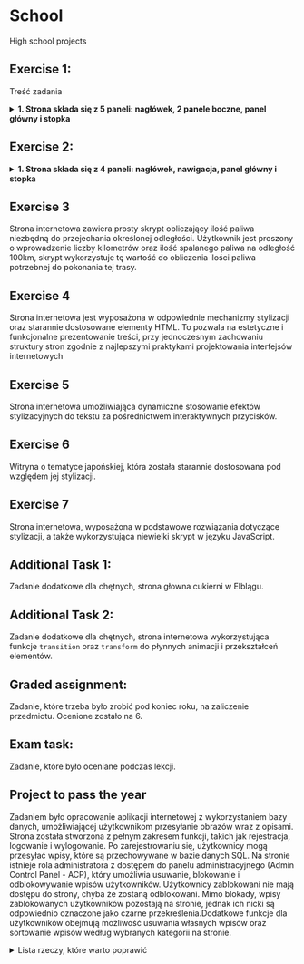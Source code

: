 # School
High school projects

## Exercise 1:
Treść zadania
<details>
<summary><strong>1. Strona składa się z 5 paneli: nagłówek, 2 panele boczne, panel główny i stopka</strong></summary>
<details>
<summary><strong>2. Wytyczne do stworzenia strony:</strong></summary>
<details>
<summary><strong>2.1. Kodowanie polskich znaków</strong></summary>
</details>
<details>
<summary><strong>2.2. Dla całej strony ustawiono:</strong></summary>
- Szerokość 900px
- Czcionka Roboto Condensed
</details>
<details>
<summary><strong>2.3. Nagłówek:</strong></summary>
- Wysokość 70px
- Szerokość 850px
- Marginesy zewnętrzne ustawione na "auto"
- Wyrównanie tekstu do środka
- Kolor tła #a6ff4d
- Zaokrąglenie krawędzi 10px
- Margines wewnętrzny górny 30px
- Pogrubiona czcionka
- Rozmiar czcionki 35px
</details>
<details>
<summary><strong>2.4. W panelach bocznych znajdują się listy zagnieżdżone nienumerowane! W dłuższym dwie, w krótszym jedna.</strong></summary>
- Dla paneli bocznych ustawiono formatowanie:
  - Szerokość 150px
  - Wysokość 600px
  - Margines zewnętrzny 25px
  - Margines zewnętrzny górny 5px
  - Wielkość czcionki 15px
</details>
<details>
<summary><strong>2.5. Dla elementów górnych panelu lewego i prawego ustawiono:</strong></summary>
- Kolor tła #a6ff4d
- Zaokrąglenie krawędzi 10px
- Wysokość 450px
- Margines wewnętrzny 10px
- Margines zewnętrzny górny 20px
</details>
<details>
<summary><strong>2.6. Dla dolnych elementów paneli bocznych ustawiono:</strong></summary>
- Kolor tła #a6ff4d
- Zaokrąglenie krawędzi 10px
- Wysokość 200px
- Margines wewnętrzny 10px
- Margines zewnętrzny górny 20px
</details>
<details>
<summary><strong>2.7. Panel główny sformatowano:</strong></summary>
- Szerokość 440px
- Margines wewnętrzny 30px
- Wyrównanie tekstu od lewej do prawej
- Wysokość linii 2
</details>
<details>
<summary><strong>2.8. Należy odpowiednio ustawić marginesy zewnętrzne listy, tak by uzyskać efekt widoczny na zrzucie ekranowym (marginesy mogą przyjmować wartości ujemne), wysokość linii 1.9</strong></summary>
</details>
<details>
<summary><strong>2.9. Stopka:</strong></summary>
- Wysokość 100px
- Wyrównanie tekstu do środka
- Margines zewnętrzny górny i wewnętrzny górny 30px
</details>
</details>
</details>
</details>

## Exercise 2:

<details>
<summary><strong>1. Strona składa się z 4 paneli: nagłówek, nawigacja, panel główny i stopka</strong></summary>
<details>
<summary><strong>2. Wytyczne do stworzenia strony:</strong></summary>
<details>
<summary><strong>2.1. Kodowanie polskich znaków</strong></summary>
</details>
<details>
<summary><strong>2.2. Dla całej strony ustawiono:</strong></summary>
- Szerokość 900px
- Obramowanie o grubości 1px linia ciągła w kolorze czarnym
</details>
<details>
<summary><strong>2.3. Nagłówek:</strong></summary>
- Nagłówek stopnia pierwszego o treści "Zabawy matematyczne", który sformatowano następująco:
  - Wyrównanie tekstu do środka
  - Kolor tła żółty
  - Marginesy wewnętrzne górny i dolny 20px
  - Margines zewnętrzny dolny 0px
  - Szerokość 100%
  - Wysokość 100px
  - Kliknięcie w nagłówek przenosi nas na stronę główną
</details>
<details>
<summary><strong>2.4. Nawigacja:</strong></summary>
- Zawartość jak na zrzucie ekranowym
- Formatowanie (patrz screen6):
  - Szerokość 30%
  - Kolor tła w gradiencie (linear-gradient) do prawej kolory #89baf5 i biały
- Elementy nawigacji:
  - Wysokość linii 60px
- Aktywny element listy:
  - Kolor tła w gradiencie (linear-gradient) do prawej kolory żółty i biały
- Po najechaniu myszką na element nawigacji kolor tła zmienia się na żółty
</details>
<details>
<summary><strong>2.5. Zawartość panelu głównego:</strong></summary>
- Jak na zrzutach ekranowych
- Formularze zawarte są w tabeli
- Szerokość panelu 70%
- Formatowanie przycisków:
  - Kolor tła jasnoniebieski
  - Obramowanie o grubości 2px, linia ciągła kolor jasnoniebieski
  - Wysokość 25px
  - Pogrubiona czcionka
  - Kursor pointer
  - Na kliknięcie kolor tła przycisku zmienia się na #80bfff
</details>
<details>
<summary><strong>2.6. Stopka:</strong></summary>
- Wysokość 40px
- Szerokość 100%
- Kolor tła żółty
</details>
<details>
<summary><strong>3. Skrypty:</strong></summary>
<details>
<summary><strong>3.1. Pierwszy skrypt znajduje najmniejszą liczbę spośród 3 wpisanych przez użytkownika (patrz screen 3)</strong></summary>
- Skrypt sprawdza, czy wpisano wszystkie liczby
</details>
<details>
<summary><strong>3.2. Drugi skrypt sprawdza, czy podana liczba znajduje się w przedziale liczb podanych przez użytkownika</strong></summary>
- Dla skryptu nie ma znaczenia, która liczba jest większa, kończąca czy otwierająca przedział.
</details>
<details>
<summary><strong>3.3. Ostatni skrypt (nie jest obowiązkowy!!!) odpowiada za przesuwanie się w stopce napisu "Zabawy matematyczne"</strong></summary>
</details>
</details>
</details>
</details>

## Exercise 3

Strona internetowa zawiera prosty skrypt obliczający ilość paliwa niezbędną do przejechania określonej odległości. Użytkownik jest proszony o wprowadzenie liczby kilometrów oraz ilość spalanego paliwa na odległość 100km, skrypt wykorzystuje tę wartość do obliczenia ilości paliwa potrzebnej do pokonania tej trasy.

## Exercise 4

Strona internetowa jest wyposażona w odpowiednie mechanizmy stylizacji oraz starannie dostosowane elementy HTML. To pozwala na estetyczne i funkcjonalne prezentowanie treści, przy jednoczesnym zachowaniu struktury stron zgodnie z najlepszymi praktykami projektowania interfejsów internetowych

## Exercise 5

Strona internetowa umożliwiająca dynamiczne stosowanie efektów stylizacyjnych do tekstu za pośrednictwem interaktywnych przycisków.

## Exercise 6 

Witryna o tematyce japońskiej, która została starannie dostosowana pod względem jej stylizacji.

## Exercise 7

Strona internetowa, wyposażona w podstawowe rozwiązania dotyczące stylizacji, a także wykorzystująca niewielki skrypt w języku JavaScript.

## Additional Task 1:

Zadanie dodatkowe dla chętnych, strona głowna cukierni w Elblągu.

## Additional Task 2:

Zadanie dodatkowe dla chętnych, strona internetowa wykorzystująca funkcje `transition` oraz `transform` do płynnych animacji i przekształceń elementów.

## Graded assignment:

Zadanie, które trzeba było zrobić pod koniec roku, na zaliczenie przedmiotu. Ocenione zostało na 6.

## Exam task:

Zadanie, które było oceniane podczas lekcji.

## Project to pass the year

Zadaniem było opracowanie aplikacji internetowej z wykorzystaniem bazy danych, umożliwiającej użytkownikom przesyłanie obrazów wraz z opisami. Strona została stworzona z pełnym zakresem funkcji, takich jak rejestracja, logowanie i wylogowanie. Po zarejestrowaniu się, użytkownicy mogą przesyłać wpisy, które są przechowywane w bazie danych SQL. Na stronie istnieje rola administratora z dostępem do panelu administracyjnego (Admin Control Panel - ACP), który umożliwia usuwanie, blokowanie i odblokowywanie wpisów użytkowników. Użytkownicy zablokowani nie mają dostępu do strony, chyba że zostaną odblokowani. Mimo blokady, wpisy zablokowanych użytkowników pozostają na stronie, jednak ich nicki są odpowiednio oznaczone jako czarne przekreślenia.Dodatkowe funkcje dla użytkowników obejmują możliwość usuwania własnych wpisów oraz sortowanie wpisów według wybranych kategorii na stronie.

<details>
<summary>Lista rzeczy, które warto poprawić</summary>

1. Spaghetti kod - przerobić kod strony na taki, aby nie przeklejać tego samego kodu, który odnosi się do kolejnej strony. Poprawnym wydaję się polecenie `include`, a także osobny plik z funkcjami.
2. Usprawnić przesyłanie obrazów - użytkownik powinien móc uploadować własny obraz z dysku do bazy danych, zamiast przeklejać adres URL obrazu.

</details>
